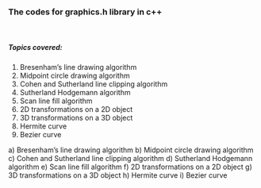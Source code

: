 <h3>The codes for graphics.h library in c++</h3>
<br>
<h5>Topics covered:</h5>
<ol>
  <li>Bresenham’s line drawing algorithm</li>
  <li>Midpoint circle drawing algorithm</li>
  <li>Cohen and Sutherland line clipping algorithm</li>
  <li>Sutherland Hodgemann algorithm</li>
  <li>Scan line fill algorithm</li>
  <li>2D transformations on a 2D object</li>
  <li>3D transformations on a 3D object</li>
  <li>Hermite curve</li>
  <li>Bezier curve</li>
</ol>
a) Bresenham’s line drawing algorithm
b) Midpoint circle drawing algorithm
c) Cohen and Sutherland line clipping algorithm
d) Sutherland Hodgemann algorithm
e) Scan line fill algorithm
f) 2D transformations on a 2D object
g) 3D transformations on a 3D object
h) Hermite curve
i) Bezier curve
